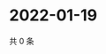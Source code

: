 # 2022-01-19

共 0 条

<!-- BEGIN WEIBO -->
<!-- 最后更新时间 Wed Jan 19 2022 21:15:00 GMT+0800 (China Standard Time) -->

<!-- END WEIBO -->
